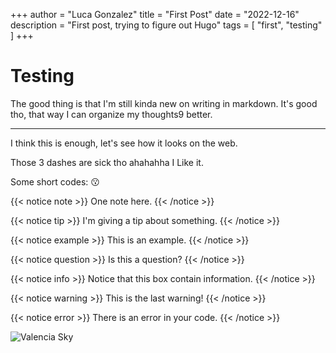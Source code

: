 +++
author = "Luca Gonzalez"
title = "First Post"
date = "2022-12-16"
description = "First post, trying to figure out Hugo"
tags = [ "first", "testing" ]
+++

# Testing

The good thing is that I'm still kinda new on writing in markdown. It's good
tho, that way I can organize my thoughts9
better.

---

I think this is enough, let's see how it looks on the web.

Those 3 dashes are sick tho ahahahha I Like it.

Some short codes: :kissing:

{{< notice note >}} One note here. {{< /notice >}}

{{< notice tip >}} I'm giving a tip about something. {{< /notice >}}

{{< notice example >}} This is an example. {{< /notice >}}

{{< notice question >}} Is this a question? {{< /notice >}}

{{< notice info >}} Notice that this box contain information. {{< /notice >}}

{{< notice warning >}} This is the last warning! {{< /notice >}}

{{< notice error >}} There is an error in your code. {{< /notice >}}

![Valencia Sky](/images/sky.jpg)

